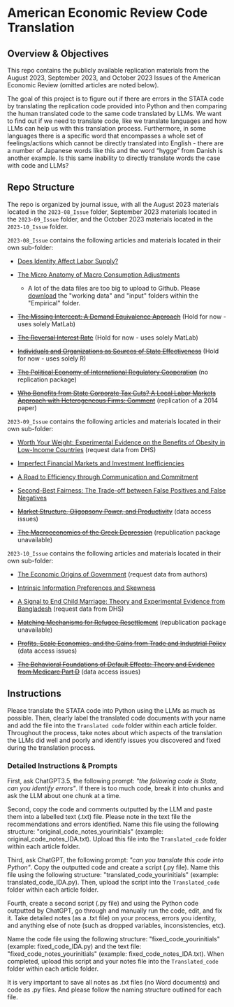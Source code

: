 # American Economic Review Code Translation

## Overview & Objectives
This repo contains the publicly available replication materials from the August 2023, September 2023, and October 2023 Issues of the American Economic Review (omitted articles are noted below). 

The goal of this project is to figure out if there are errors in the STATA code by translating the replication code provided into Python and then comparing the human translated code to the same code translated by LLMs. We want to find out if we need to translate code, like we translate languages and how LLMs can help us with this translation process. Furthermore, in some languages there is a specific word that encompasses a whole set of feelings/actions which cannot be directly translated into English - there are a number of Japanese words like this and the word “hygge” from Danish is another example. Is this same inability to directly translate words the case with code and LLMs?

## Repo Structure
The repo is organized by journal issue, with all the August 2023 materials located in the `2023-08_Issue` folder, September 2023 materials located in the `2023-09_Issue` folder, and the October 2023 materials located in the `2023-10_Issue` folder.

`2023-08_Issue` contains the following articles and materials located in their own sub-folder: 

  - [Does Identity Affect Labor Supply?](https://www.aeaweb.org/articles?id=10.1257/aer.20211826)
  
  - [The Micro Anatomy of Macro Consumption Adjustments](https://www.aeaweb.org/articles?id=10.1257/aer.20201931)
  
    - A lot of the data files are too big to upload to Github. Please [download](https://www.openicpsr.org/openicpsr/project/181583/version/V1/view?path=/openicpsr/181583/fcr:versions/V1/empirical&type=folder) the "working data" and "input" folders within the "Empirical" folder. 
  
  - ~~[The Missing Intercept: A Demand Equivalence Approach](https://www.aeaweb.org/articles?id=10.1257/aer.20211751)~~ (Hold for now - uses solely MatLab)
  
  - ~~[The Reversal Interest Rate](https://www.aeaweb.org/articles?id=10.1257/aer.20190150)~~ (Hold for now - uses solely MatLab)
  
   - ~~[Individuals and Organizations as Sources of State Effectiveness](https://www.aeaweb.org/articles?id=10.1257/aer.20191598)~~ (Hold for now - uses solely R)
  
  - ~~[The Political Economy of International Regulatory Cooperation](https://www.aeaweb.org/articles?id=10.1257/aer.20200780)~~ (no replication package)
  
  - ~~[Who Benefits from State Corporate Tax Cuts? A Local Labor Markets Approach with Heterogeneous Firms: Comment](https://www.aeaweb.org/articles?id=10.1257/aer.20201753)~~ (replication of a 2014 paper)

`2023-09_Issue` contains the following articles and materials located in their own sub-folder: 

  - [Worth Your Weight: Experimental Evidence on the Benefits of Obesity in Low-Income Countries](https://www.aeaweb.org/articles?id=10.1257/aer.20211879) (request data from DHS)

  - [Imperfect Financial Markets and Investment Inefficiencies](https://www.aeaweb.org/articles?id=10.1257/aer.20170725)
  
  - [A Road to Efficiency through Communication and Commitment](https://www.aeaweb.org/articles?id=10.1257/aer.20171014)
  
  - [Second-Best Fairness: The Trade-off between False Positives and False Negatives](https://www.aeaweb.org/articles?id=10.1257/aer.20211015)
  
  - ~~[Market Structure, Oligopsony Power, and Productivity](https://www.aeaweb.org/articles?id=10.1257/aer.20210383)~~ (data access issues)
  
  - ~~[The Macroeconomics of the Greek Depression](https://www.aeaweb.org/articles?id=10.1257/aer.20210864)~~ (republication package unavailable)

`2023-10_Issue` contains the following articles and materials located in their own sub-folder: 

  - [The Economic Origins of Government](https://www.aeaweb.org/articles?id=10.1257/aer.20201919) (request data from authors)
  
  - [Intrinsic Information Preferences and Skewness](https://www.aeaweb.org/articles?id=10.1257/aer.20171474)
  
  - [A Signal to End Child Marriage: Theory and Experimental Evidence from Bangladesh](https://www.aeaweb.org/articles?id=10.1257/aer.20220720) (request data from DHS)
  
  - ~~[Matching Mechanisms for Refugee Resettlement](https://www.aeaweb.org/articles?id=10.1257/aer.20210096)~~ (republication package unavailable)
  
  - ~~[Profits, Scale Economies, and the Gains from Trade and Industrial Policy](https://www.aeaweb.org/articles?id=10.1257/aer.20210419)~~ (data access issues)
  
  - ~~[The Behavioral Foundations of Default Effects: Theory and Evidence from Medicare Part D](https://www.aeaweb.org/articles?id=10.1257/aer.20210013)~~ (data access issues)

## Instructions
Please translate the STATA code into Python using the LLMs as much as possible. Then, clearly label the translated code documents with your name and add the file into the `Translated code` folder within each article folder. Throughout the process, take notes about which aspects of the translation the LLMs did well and poorly and identify issues you discovered and fixed during the translation process. 

### Detailed Instructions & Prompts
First, ask ChatGPT3.5, the following prompt: *"the following code is Stata, can you identify errors"*. If there is too much code, break it into chunks and ask the LLM about one chunk at a time. 

Second, copy the code and comments outputted by the LLM and paste them into a labelled text (.txt) file. Please note in the text file the recommendations and errors identified. Name this file using the following structure: "original_code_notes_yourinitials" (example: original_code_notes_IDA.txt). Upload this file into the `Translated_code` folder within each article folder.

Third, ask ChatGPT, the following prompt: *"can you translate this code into Python"*. Copy the outputted code and create a script (.py file). Name this file using the following structure: "translated_code_yourinitials" (example: translated_code_IDA.py). Then, upload the script into the `Translated_code` folder within each article folder. 

Fourth, create a second script (.py file) and using the Python code outputted by ChatGPT, go through and manually run the code, edit, and fix it. Take detailed notes (as a .txt file) on your process, errors you identity, and anything else of note (such as dropped variables, inconsistencies, etc). 

Name the code file using the following structure: "fixed_code_yourinitials" (example: fixed_code_IDA.py) and the text file: "fixed_code_notes_yourinitials" (example: fixed_code_notes_IDA.txt). When completed, upload this script and your notes file into the `Translated_code` folder within each article folder. 

It is very important to save all notes as .txt files (no Word documents) and code as .py files. And please follow the naming structure outlined for each file. 

